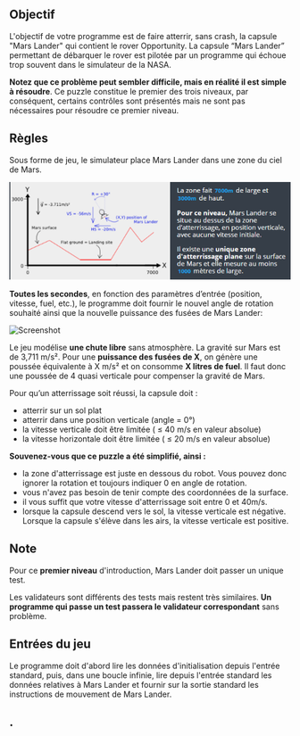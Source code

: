 

## 	Objectif

L'objectif de votre programme est de faire atterrir, sans crash, la capsule "Mars Lander" qui contient le rover Opportunity. La capsule “Mars Lander” permettant de débarquer le rover est pilotée par un programme qui échoue trop souvent dans le simulateur de la NASA.

**Notez que ce problème peut sembler difficile, mais en réalité il est simple à résoudre**. Ce puzzle constitue le premier des trois niveaux, par conséquent, certains contrôles sont présentés mais ne sont pas nécessaires pour résoudre ce premier niveau.

## Règles

Sous forme de jeu, le simulateur place Mars Lander dans une zone du ciel de Mars.

![Screenshot](./img/rulesSimut.png)

**Toutes les secondes**, en fonction des paramètres d’entrée (position, vitesse, fuel, etc.), le programme doit fournir le nouvel angle de rotation souhaité ainsi que la nouvelle puissance des fusées de Mars Lander:

![Screenshot](./img/controlePanel.png)

Le jeu modélise **une chute libre** sans atmosphère. La gravité sur Mars est de 3,711 m/s². Pour une **puissance des fusées de X**, on génère une poussée équivalente à X m/s² et on consomme **X litres de fuel**. Il faut donc une poussée de 4 quasi verticale pour compenser la gravité de Mars.

Pour qu’un atterrissage soit réussi, la capsule doit :
* atterrir sur un sol plat
* atterrir dans une position verticale (angle = 0°)
* la vitesse verticale doit être limitée ( ≤ 40 m/s en valeur absolue)
* la vitesse horizontale doit être limitée ( ≤ 20 m/s en valeur absolue)

**Souvenez-vous que ce puzzle a été simplifié, ainsi :**
* la zone d'atterrissage est juste en dessous du robot. Vous pouvez donc ignorer la rotation et toujours indiquer 0 en angle de rotation.
* vous n'avez pas besoin de tenir compte des coordonnées de la surface.
* il vous suffit que votre vitesse d'atterrissage soit entre 0 et 40m/s.
* lorsque la capsule descend vers le sol, la vitesse verticale est négative. Lorsque la capsule s'élève dans les airs, la vitesse verticale est positive.


## Note

Pour ce **premier niveau** d'introduction, Mars Lander doit passer un unique test.

Les validateurs sont différents des tests mais restent très similaires. **Un programme qui passe un test passera le validateur correspondant** sans problème.



## Entrées du jeu

Le programme doit d'abord lire les données d'initialisation depuis l'entrée standard, puis, dans une boucle infinie, lire depuis l'entrée standard les données relatives à Mars Lander et fournir sur la sortie standard les instructions de mouvement de Mars Lander.

## .









